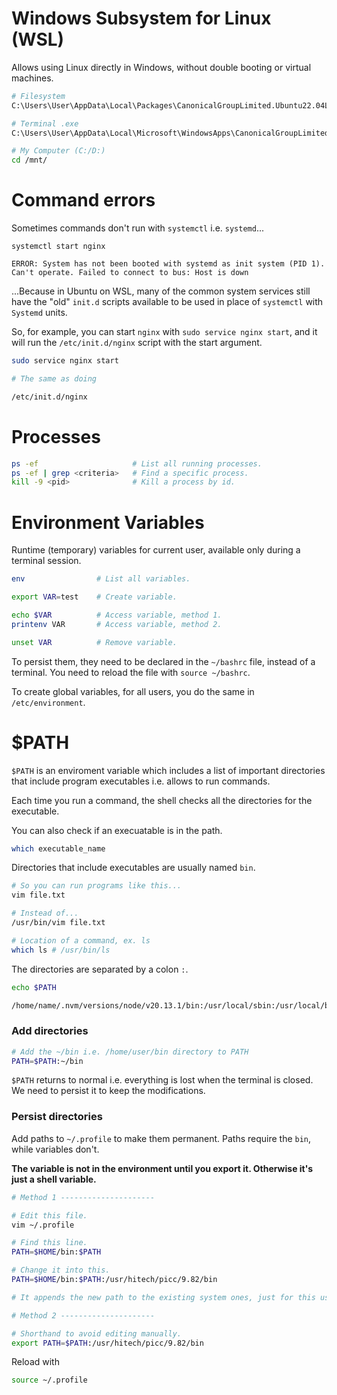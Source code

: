 # Windows Subsystem for Linux (WSL)

Allows using Linux directly in Windows, without double booting or virtual machines.

```bash
# Filesystem
C:\Users\User\AppData\Local\Packages\CanonicalGroupLimited.Ubuntu22.04LTS_79rhkp1fndgsc\LocalState\rootfs

# Terminal .exe
C:\Users\User\AppData\Local\Microsoft\WindowsApps\CanonicalGroupLimited.Ubuntu22.04LTS_79rhkp1fndgsc

# My Computer (C:/D:)
cd /mnt/
```

# Command errors

Sometimes commands don't run with `systemctl` i.e. `systemd`...

```
systemctl start nginx

ERROR: System has not been booted with systemd as init system (PID 1). Can't operate. Failed to connect to bus: Host is down
```

...Because in Ubuntu on WSL, many of the common system services still have the "old" `init.d` scripts available to be used in place of `systemctl` with `Systemd` units.

So, for example, you can start `nginx` with `sudo service nginx start`, and it will run the `/etc/init.d/nginx` script with the start argument.

```bash
sudo service nginx start

# The same as doing

/etc/init.d/nginx
```

# Processes

```bash
ps -ef                     # List all running processes.
ps -ef | grep <criteria>   # Find a specific process.
kill -9 <pid>              # Kill a process by id.
```

# Environment Variables

Runtime (temporary) variables for current user, available only during a terminal session.

```bash
env                # List all variables.

export VAR=test    # Create variable.

echo $VAR          # Access variable, method 1.
printenv VAR       # Access variable, method 2.

unset VAR          # Remove variable.
```

To persist them, they need to be declared in the `~/bashrc` file, instead of a terminal. You need to reload the file with `source ~/bashrc`.

To create global variables, for all users, you do the same in `/etc/environment`.

# $PATH

`$PATH` is an enviroment variable which includes a list of important directories that include program executables i.e. allows to run commands.

Each time you run a command, the shell checks all the directories for the executable.

You can also check if an execuatable is in the path.

```bash
which executable_name
```

Directories that include executables are usually named `bin`.

```bash
# So you can run programs like this...
vim file.txt

# Instead of...
/usr/bin/vim file.txt

# Location of a command, ex. ls
which ls # /usr/bin/ls
```

The directories are separated by a colon `:`.

```bash
echo $PATH

/home/name/.nvm/versions/node/v20.13.1/bin:/usr/local/sbin:/usr/local/bin:/usr/sbin:/usr/bin:/sbin:/bin:/usr/games:/usr/local/games:/mnt/c/Program Files/WindowsApps/CanonicalGroupLimited.Ubuntu22.04LTS_2204.3.63.0_x64__79rhkp1fndgsc:/mnt/c/Program Files/AdoptOpenJDK/jre-11.0.7.10-hotspot/bin:/mnt/c/Program Files/AdoptOpenJDK/jre-8.0.252.09-hotspot/bin:/mnt/c/Program Files (x86)/AdoptOpenJDK/jre-8.0.252.09-hotspot/bin:/mnt/c/WINDOWS/system32:/mnt/c/WINDOWS:/mnt/c/WINDOWS/System32/Wbem:/mnt/c/WINDOWS/System32/WindowsPowerShell/v1.0/:/mnt/c/WINDOWS/System32/OpenSSH/:/mnt/c/Program Files (x86)/Microsoft SQL Server/150/DTS/Binn/:/mnt/c/Program Files/dotnet/:/mnt/c/Users/Name/AppData/Local/Microsoft/WindowsApps:/mnt/c/Program Files (x86)/Nmap:/mnt/c/Users/Name/AppData/Local/Programs/Microsoft VS Code/bin:/snap/bin
```

### Add directories

```bash
# Add the ~/bin i.e. /home/user/bin directory to PATH
PATH=$PATH:~/bin
```

`$PATH` returns to normal i.e. everything is lost when the terminal is closed. We need to persist it to keep the modifications.

### Persist directories

Add paths to `~/.profile` to make them permanent. Paths require the `bin`, while variables don't.

**The variable is not in the environment until you export it. Otherwise it's just a shell variable.**

```bash
# Method 1 ---------------------

# Edit this file.
vim ~/.profile

# Find this line.
PATH=$HOME/bin:$PATH

# Change it into this.
PATH=$HOME/bin:$PATH:/usr/hitech/picc/9.82/bin

# It appends the new path to the existing system ones, just for this user.

# Method 2 ---------------------

# Shorthand to avoid editing manually.
export PATH=$PATH:/usr/hitech/picc/9.82/bin
```

Reload with

```bash
source ~/.profile
```
